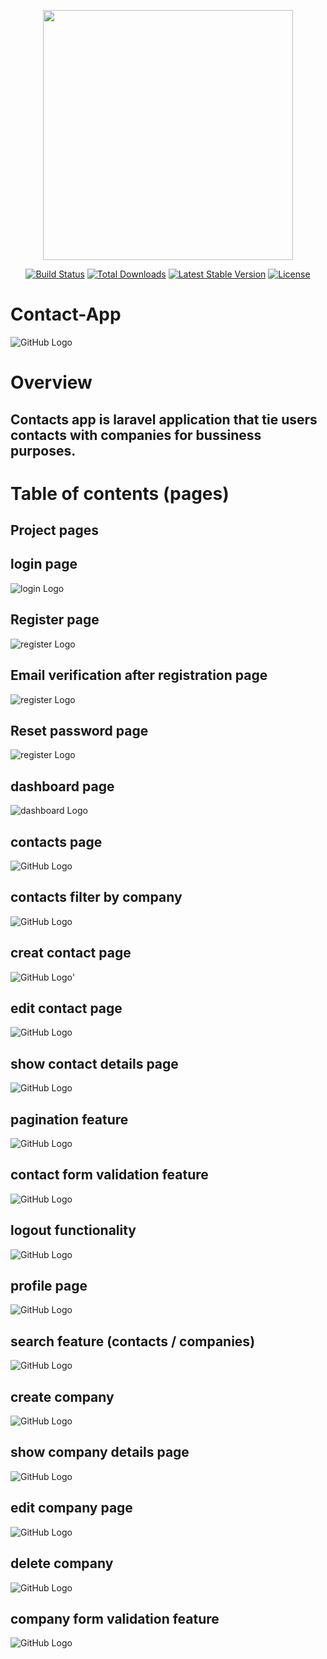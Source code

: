 <p align="center"><a href="https://laravel.com" target="_blank"><img src="https://raw.githubusercontent.com/laravel/art/master/logo-lockup/5%20SVG/2%20CMYK/1%20Full%20Color/laravel-logolockup-cmyk-red.svg" width="400"></a></p>

<p align="center">
<a href="https://travis-ci.org/laravel/framework"><img src="https://travis-ci.org/laravel/framework.svg" alt="Build Status"></a>
<a href="https://packagist.org/packages/laravel/framework"><img src="https://img.shields.io/packagist/dt/laravel/framework" alt="Total Downloads"></a>
<a href="https://packagist.org/packages/laravel/framework"><img src="https://img.shields.io/packagist/v/laravel/framework" alt="Latest Stable Version"></a>
<a href="https://packagist.org/packages/laravel/framework"><img src="https://img.shields.io/packagist/l/laravel/framework" alt="License"></a>
</p>

# Contact-App

![GitHub Logo](projectImages/contacts-all.png)

# Overview
## Contacts app is laravel application that tie users contacts with companies for bussiness purposes.



# Table of contents (pages)

## Project pages

 ## login page
![login Logo](projectImages/login.png)

## Register page 
![register Logo](projectImages/register.png)

## Email verification after registration page 
![register Logo](projectImages/email-verify.png)

## Reset password page 
![register Logo](projectImages/forget-password.png)

## dashboard page 
![dashboard Logo](projectImages/dashboard.png)

## contacts page 
![GitHub Logo](projectImages/contacts-all.png)

## contacts filter by company
![GitHub Logo](projectImages/contacts-filter_byCompany.png)

## creat contact page 
![GitHub Logo](projectImages/create-contact.png)'

## edit contact page 
![GitHub Logo](projectImages/edit-contact.png)

## show contact details page 
![GitHub Logo](projectImages/show-contact.png)

## pagination feature 
![GitHub Logo](projectImages/pagination-feature.png)

## contact form validation feature 
![GitHub Logo](projectImages/form-validation-feature.png)

## logout functionality 
![GitHub Logo](projectImages/logout.png)

## profile page 
![GitHub Logo](projectImages/profile.png)

## search feature (contacts / companies) 
![GitHub Logo](projectImages/search-feature.png)

## create company
![GitHub Logo](projectImages/create-company.png)

## show company details page 
![GitHub Logo](projectImages/show-company-details.png)

## edit company page 
![GitHub Logo](projectImages/edit-company.png)

## delete company 
![GitHub Logo](projectImages/company-has-been-deleted.png)

## company form validation feature 
![GitHub Logo](projectImages/company-form-validation.png)
